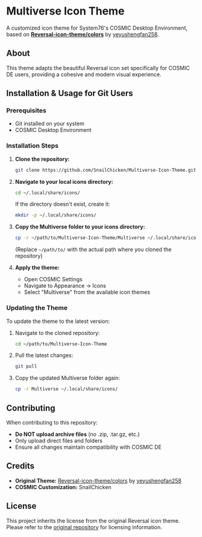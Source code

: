 # Multiverse Icon Theme

A customized icon theme for System76's COSMIC Desktop Environment, based on **[Reversal-icon-theme/colors](https://github.com/yeyushengfan258/Reversal-icon-theme)** by [yeyushengfan258](https://github.com/yeyushengfan258).

## About

This theme adapts the beautiful Reversal icon set specifically for COSMIC DE users, providing a cohesive and modern visual experience.

## Installation & Usage for Git Users

### Prerequisites
- Git installed on your system
- COSMIC Desktop Environment

### Installation Steps

1. **Clone the repository:**
   ```bash
   git clone https://github.com/SnailChicken/Multiverse-Icon-Theme.git
   ```

2. **Navigate to your local icons directory:**
   ```bash
   cd ~/.local/share/icons/
   ```
   
   If the directory doesn't exist, create it:
   ```bash
   mkdir -p ~/.local/share/icons/
   ```

3. **Copy the Multiverse folder to your icons directory:**
   ```bash
   cp -r ~/path/to/Multiverse-Icon-Theme/Multiverse ~/.local/share/icons/
   ```
   
   (Replace `~/path/to/` with the actual path where you cloned the repository)

4. **Apply the theme:**
   - Open COSMIC Settings
   - Navigate to Appearance → Icons
   - Select "Multiverse" from the available icon themes

### Updating the Theme

To update the theme to the latest version:

1. Navigate to the cloned repository:
   ```bash
   cd ~/path/to/Multiverse-Icon-Theme
   ```

2. Pull the latest changes:
   ```bash
   git pull
   ```

3. Copy the updated Multiverse folder again:
   ```bash
   cp -r Multiverse ~/.local/share/icons/
   ```

## Contributing

When contributing to this repository:
- **Do NOT upload archive files** (no .zip, .tar.gz, etc.)
- Only upload direct files and folders
- Ensure all changes maintain compatibility with COSMIC DE

## Credits

- **Original Theme:** [Reversal-icon-theme/colors](https://github.com/yeyushengfan258/Reversal-icon-theme) by [yeyushengfan258](https://github.com/yeyushengfan258)
- **COSMIC Customization:** SnailChicken

## License

This project inherits the license from the original Reversal icon theme. Please refer to the [original repository](https://github.com/yeyushengfan258/Reversal-icon-theme) for licensing information.
